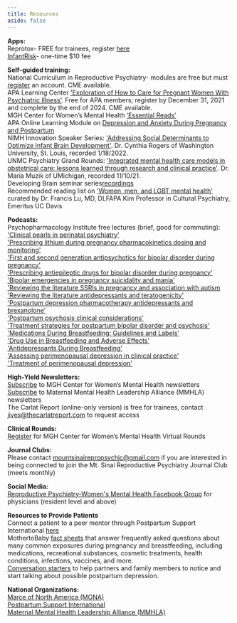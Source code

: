 ```yaml
---
title: Resources
aside: false
---
```

**Apps:**\
Reprotox- FREE for trainees, register [here](https://www.reprotox.org/join#prop-2)\
[InfantRisk](https://apps.apple.com/us/app/infantrisk-hcp/id449136121)- one-time $10 fee

**Self-guided training:**\
National Curriculum in Reproductive Psychiatry- modules are free but must [register](https://ncrptraining.org/learning-modules/ ) an account. CME available.\
APA Learning Center ['Exploration of How to Care for Pregnant Women With Psychiatric Illness'](https://education.psychiatry.org/diweb/catalog/item/eid/C2100412?_ga=2.111696775.267613355.1639848374-837796321.1639848374&fbclid=IwAR33xdrkQhk036k-27laX8VRjwNo5xaAt-0gIsPgXd0NdBhiT41c9YVDcRQ). Free for APA members; register by December 31, 2021 and complete by the end of 2024. CME available.\
MGH Center for Women’s Mental Health [‘Essential Reads’](https://womensmentalhealth.org/blog/essential-reads/)\
APA Online Learning Module on [Depression and Anxiety During Pregnancy and Postpartum](https://education.psychiatry.org/diweb/catalog/item/eid/C1600403?_ga=2.176933484.894100669.1642097960-945959711.1638928356)\
NIMH Innovation Speaker Series: ['Addressing Social Determinants to Optimize Infant Brain Development'](https://www.youtube.com/watch?v=HfgKhibUsrw). Dr. Cynthia Rogers of Washington University, St. Louis, recorded 1/18/2022.\
UNMC Psychiatry Grand Rounds: ['Integrated mental health care models in obstetrical care: lessons learned through research and clinical practice'](https://echo360.org/media/bb68c9f7-46a0-4b22-aba4-50586afa351c/public). Dr. Maria Muzik of UMichigan, recorded 11/10/21.\
Developing Brain seminar series[recordings](https://developingbrainresearchlaboratory.org/00_Training_Past_Events.html)\
Recommended reading list on ['Women, men, and LGBT mental health'](https://smile.amazon.com/ideas/amzn1.account.AEKBAGFDZAYNMMQXFBHEMSJL6Y7A/1J3ZQVO8F9QAH?ref=idea_share) curated by Dr. Francis Lu, MD, DLFAPA Kim Professor in Cultural Psychiatry, Emeritus UC Davis

**Podcasts:**\
Psychopharmacology Institute free lectures (brief, good for commuting):\
['Clinical pearls in perinatal psychiatry'](https://psychopharmacologyinstitute.com/publication/clinical-pearls-in-perinatal-psychiatry-2571)\
['Prescribing lithium during pregnancy pharmacokinetics dosing and monitoring'](https://psychopharmacologyinstitute.com/section/prescribing-lithium-during-pregnancy-pharmacokinetics-dosing-and-monitoring-2559-4948)\
['First and second generation antipsychotics for bipolar disorder during pregnancy'](https://psychopharmacologyinstitute.com/section/first-and-second-generation-antipsychotics-for-bipolar-disorder-during-pregnancy-2559-4949)\
['Prescribing antiepileptic drugs for bipolar disorder during pregnancy'](https://psychopharmacologyinstitute.com/section/prescribing-antiepileptic-drugs-for-bipolar-disorder-during-pregnancy-valproate-carbamazepine-and-lamotrigine-2559-4950)\
['Bipolar emergencies in pregnancy suicidality and mania'](https://psychopharmacologyinstitute.com/section/bipolar-emergencies-in-pregnancy-suicidality-and-mania-2559-4951)\
['Reviewing the literature SSRIs in pregnancy and association with autism](https://psychopharmacologyinstitute.com/section/reviewing-the-literature-ssris-in-pregnancy-and-association-with-autism-2068-4206)\
['Reviewing the literature antidepressants and teratogenicity'](https://psychopharmacologyinstitute.com/section/reviewing-the-literature-antidepressants-and-teratogenicity-2068-4204)\
['Postpartum depression pharmacotherapy antidepressants and brexanolone'](https://psychopharmacologyinstitute.com/section/postpartum-depression-pharmacotherapy-antidepressants-and-brexanolone-2541-4785)\
['Postpartum psychosis clinical considerations'](https://psychopharmacologyinstitute.com/section/postpartum-psychosis-clinical-considerations-2541-4789)\
['Treatment strategies for postpartum bipolar disorder and psychosis'](https://psychopharmacologyinstitute.com/section/treatment-strategies-for-postpartum-bipolar-disorder-and-psychosis-2541-4790)\
['Medications During Breastfeeding: Guidelines and Labels'](https://psychopharmacologyinstitute.com/section/medications-during-breastfeeding-guidelines-and-labels-2615-5071)\
['Drug Use in Breastfeeding and Adverse Effects'](https://psychopharmacologyinstitute.com/section/drug-use-in-breastfeeding-and-adverse-effects-2615-5073)\
['Antidepressants During Breastfeeding'](https://psychopharmacologyinstitute.com/section/antidepressants-during-breastfeeding-2615-5074)\
['Assessing perimenopausal depression in clinical practice'](https://psychopharmacologyinstitute.com/section/assessing-perimenopausal-depression-in-clinical-practice-2493-4844)\
['Treatment of perimenopausal depression'](https://psychopharmacologyinstitute.com/section/treatment-of-perimenopausal-depression-2493-4845)

**High-Yield Newsletters:**\
[Subscribe](https://womensmentalhealth.org/subscribe/) to MGH Center for Women’s Mental Health newsletters\
[Subscribe](https://www.mmhla.org/mmhla-newsletters/) to Maternal Mental Health Leadership Alliance (MMHLA) newsletters\
The Carlat Report (online-only version) is free for trainees, contact jives@thecarlatreport.com to request access

**Clinical Rounds:**\
[Register](https://womensmentalhealth.org/educational-programs/virtual-rounds-at-the-cwmh/) for MGH Center for Women’s Mental Health Virtual Rounds

**Journal Clubs:**\
Please contact mountsinairepropsychjc@gmail.com if you are interested in being connected to join the Mt. Sinai Reproductive Psychiatry Journal Club (meets monthly)

**Social Media:**\
[Reproductive Psychiatry-Women's Mental Health Facebook Group](https://www.facebook.com/groups/885227871623123) for physicians (resident level and above)

**Resources to Provide Patients**\
Connect a patient to a peer mentor through Postpartum Support International [here](https://www.postpartum.net/get-help/peer-mentor-program/)\
MothertoBaby [fact sheets](https://mothertobaby.org/fact-sheets/) that answer frequently asked questions about many common exposures during pregnancy and breastfeeding, including medications, recreational substances, cosmetic treatments, health conditions, infections, vaccines, and more.\
[Conversation starters](https://www.mcpapformoms.org/Docs/ConvoStarters_SB_Final.pdf) to help partners and family members to notice and start talking about possible postpartum depression. 

**National Organizations:**\
[Marce of North America (MONA)](https://marcenortham.com/)\
[Postpartum Support International](https://www.postpartum.net/)\
[Maternal Mental Health Leadership Alliance (MMHLA)](www.mmhla.org)
